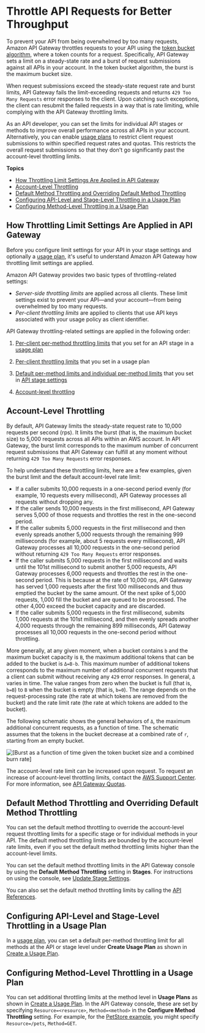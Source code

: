 # Throttle API Requests for Better Throughput<a name="api-gateway-request-throttling"></a>

 To prevent your API from being overwhelmed by too many requests, Amazon API Gateway throttles requests to your API using the [token bucket algorithm](https://en.wikipedia.org/wiki/Token_bucket), where a token counts for a request\. Specifically, API Gateway sets a limit on a steady\-state rate and a burst of request submissions against all APIs in your account\. In the token bucket algorithm, the burst is the maximum bucket size\. 

 When request submissions exceed the steady\-state request rate and burst limits, API Gateway fails the limit\-exceeding requests and returns `429 Too Many Requests` error responses to the client\. Upon catching such exceptions, the client can resubmit the failed requests in a way that is rate limiting, while complying with the API Gateway throttling limits\. 

 As an API developer, you can set the limits for individual API stages or methods to improve overall performance across all APIs in your account\. Alternatively, you can enable [usage plans](api-gateway-api-usage-plans.md) to restrict client request submissions to within specified request rates and quotas\. This restricts the overall request submissions so that they don't go significantly past the account\-level throttling limits\. 

**Topics**
+ [How Throttling Limit Settings Are Applied in API Gateway](#apigateway-how-throttling-limits-are-applied)
+ [Account\-Level Throttling](#apig-request-throttling-account-level-limits)
+ [Default Method Throttling and Overriding Default Method Throttling](#apig-request-throttling-stage-and-method-level-limits)
+ [Configuring API\-Level and Stage\-Level Throttling in a Usage Plan](#apigateway-api-level-throttling-in-usage-plan)
+ [Configuring Method\-Level Throttling in a Usage Plan](#apigateway-method-level-throttling-in-usage-plan)

## How Throttling Limit Settings Are Applied in API Gateway<a name="apigateway-how-throttling-limits-are-applied"></a>

Before you configure limit settings for your API in your stage settings and optionally a [usage plan](api-gateway-api-usage-plans.md), it's useful to understand Amazon API Gateway how throttling limit settings are applied\.

Amazon API Gateway provides two basic types of throttling\-related settings:
+ *Server\-side throttling limits* are applied across all clients\. These limit settings exist to prevent your API—and your account—from being overwhelmed by too many requests\.
+ *Per\-client throttling limits* are applied to clients that use API keys associated with your usage policy as client identifier\.

API Gateway throttling\-related settings are applied in the following order:

1. [Per\-client per\-method throttling limits](#apigateway-method-level-throttling-in-usage-plan) that you set for an API stage in a [usage plan](api-gateway-create-usage-plans-with-console.md#api-gateway-usage-plan-create)

1. [Per\-client throttling limits](#apigateway-api-level-throttling-in-usage-plan) that you set in a usage plan

1. [Default per\-method limits and individual per\-method limits](#apig-request-throttling-stage-and-method-level-limits) that you set in [API stage settings](stages.md#how-to-stage-settings)

1. [Account\-level throttling](#apig-request-throttling-account-level-limits)

## Account\-Level Throttling<a name="apig-request-throttling-account-level-limits"></a>

 By default, API Gateway limits the steady\-state request rate to 10,000 requests per second \(rps\)\. It limits the burst \(that is, the maximum bucket size\) to 5,000 requests across all APIs within an AWS account\. In API Gateway, the burst limit corresponds to the maximum number of concurrent request submissions that API Gateway can fulfill at any moment without returning `429 Too Many Requests` error responses\. 

To help understand these throttling limits, here are a few examples, given the burst limit and the default account\-level rate limit:
+ If a caller submits 10,000 requests in a one\-second period evenly \(for example, 10 requests every millisecond\), API Gateway processes all requests without dropping any\. 
+ If the caller sends 10,000 requests in the first millisecond, API Gateway serves 5,000 of those requests and throttles the rest in the one\-second period\.
+ If the caller submits 5,000 requests in the first millisecond and then evenly spreads another 5,000 requests through the remaining 999 milliseconds \(for example, about 5 requests every millisecond\), API Gateway processes all 10,000 requests in the one\-second period without returning `429 Too Many Requests` error responses\. 
+ If the caller submits 5,000 requests in the first millisecond and waits until the 101st millisecond to submit another 5,000 requests, API Gateway processes 6,000 requests and throttles the rest in the one\-second period\. This is because at the rate of 10,000 rps, API Gateway has served 1,000 requests after the first 100 milliseconds and thus emptied the bucket by the same amount\. Of the next spike of 5,000 requests, 1,000 fill the bucket and are queued to be processed\. The other 4,000 exceed the bucket capacity and are discarded\.
+ If the caller submits 5,000 requests in the first millisecond, submits 1,000 requests at the 101st millisecond, and then evenly spreads another 4,000 requests through the remaining 899 milliseconds, API Gateway processes all 10,000 requests in the one\-second period without throttling\.

 More generally, at any given moment, when a bucket contains `b` and the maximum bucket capacity is `B`, the maximum additional tokens that can be added to the bucket is `Δ=B-b`\. This maximum number of additional tokens corresponds to the maximum number of additional concurrent requests that a client can submit without receiving any `429` error responses\. In general, `Δ` varies in time\. The value ranges from zero when the bucket is full \(that is, `b=B`\) to `B` when the bucket is empty \(that is, `b=0`\)\. The range depends on the request\-processing rate \(the rate at which tokens are removed from the bucket\) and the rate limit rate \(the rate at which tokens are added to the bucket\)\. 

 The following schematic shows the general behaviors of `Δ`, the maximum additional concurrent requests, as a function of time\. The schematic assumes that the tokens in the bucket decrease at a combined rate of `r`, starting from an empty bucket\. 

![\[Burst as a function of time given the token bucket size and a combined burn rate\]](http://docs.aws.amazon.com/apigateway/latest/developerguide/images/tokenBucketBurst.png)

The account\-level rate limit can be increased upon request\. To request an increase of account\-level throttling limits, contact the [AWS Support Center](https://console.aws.amazon.com/support/home#/)\. For more information, see [API Gateway Quotas](limits.md#api-gateway-limits)\. 

## Default Method Throttling and Overriding Default Method Throttling<a name="apig-request-throttling-stage-and-method-level-limits"></a>

You can set the default method throttling to override the account\-level request throttling limits for a specific stage or for individual methods in your API\. The default method throttling limits are bounded by the account\-level rate limits, even if you set the default method throttling limits higher than the account\-level limits\. 

You can set the default method throttling limits in the API Gateway console by using the **Default Method Throttling** setting in **Stages**\. For instructions on using the console, see [Update Stage Settings](stages.md#how-to-stage-settings)\.

You can also set the default method throttling limits by calling the [API References](api-ref.md)\.

## Configuring API\-Level and Stage\-Level Throttling in a Usage Plan<a name="apigateway-api-level-throttling-in-usage-plan"></a>

In a [usage plan](api-gateway-api-usage-plans.md), you can set a default per\-method throttling limit for all methods at the API or stage level under **Create Usage Plan** as shown in [Create a Usage Plan](api-gateway-create-usage-plans-with-console.md#api-gateway-usage-plan-create)\.

## Configuring Method\-Level Throttling in a Usage Plan<a name="apigateway-method-level-throttling-in-usage-plan"></a>

You can set additional throttling limits at the method level in **Usage Plans** as shown in [Create a Usage Plan](api-gateway-create-usage-plans-with-console.md#api-gateway-usage-plan-create)\. In the API Gateway console, these are set by specifying `Resource=<resource>`, `Method=<method>` in the **Configure Method Throttling** setting\. For example, for the [PetStore example](api-gateway-create-api-step-by-step.md), you might specify `Resource=/pets`, `Method=GET`\.